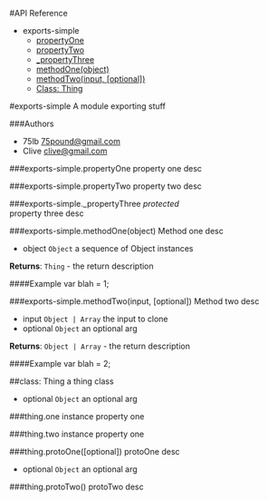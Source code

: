 #API Reference

* exports-simple
  * [propertyOne](#module_exports-simple.propertyOne)
  * [propertyTwo](#module_exports-simple.propertyTwo)
  * [_propertyThree](#module_exports-simple._propertyThree)
  * [methodOne(object)](#module_exports-simple.methodOne)
  * [methodTwo(input, [optional])](#module_exports-simple.methodTwo)
  * [Class: Thing](#module_exports-simple.Thing)
  



#exports-simple
A module exporting stuff

###Authors
* 75lb <75pound@gmail.com>
* Clive <clive@gmail.com>







<a name="module_exports-simple.propertyOne"></a>
###exports-simple.propertyOne
property one desc


<a name="module_exports-simple.propertyTwo"></a>
###exports-simple.propertyTwo
property two desc


<a name="module_exports-simple._propertyThree"></a>
###exports-simple._propertyThree
*protected*  
property three desc





<a name="module_exports-simple.methodOne"></a>
###exports-simple.methodOne(object)
Method one desc


- object `Object` a sequence of Object instances  


**Returns**: `Thing` - the return description


####Example
var blah = 1;



<a name="module_exports-simple.methodTwo"></a>
###exports-simple.methodTwo(input, [optional])
Method two desc


- input `Object | Array` the input to clone  
- optional `Object` an optional arg  


**Returns**: `Object | Array` - the return description


####Example
var blah = 2;






<a name="module_exports-simple.Thing"></a>
##class: Thing
a thing class


- optional `Object` an optional arg  






<a name="module_exports-simple.Thing#one"></a>
###thing.one
instance property one


<a name="module_exports-simple.Thing#two"></a>
###thing.two
instance property one





<a name="module_exports-simple.Thing#protoOne"></a>
###thing.protoOne([optional])
protoOne desc


- optional `Object` an optional arg  







<a name="module_exports-simple.Thing#protoTwo"></a>
###thing.protoTwo()
protoTwo desc

















